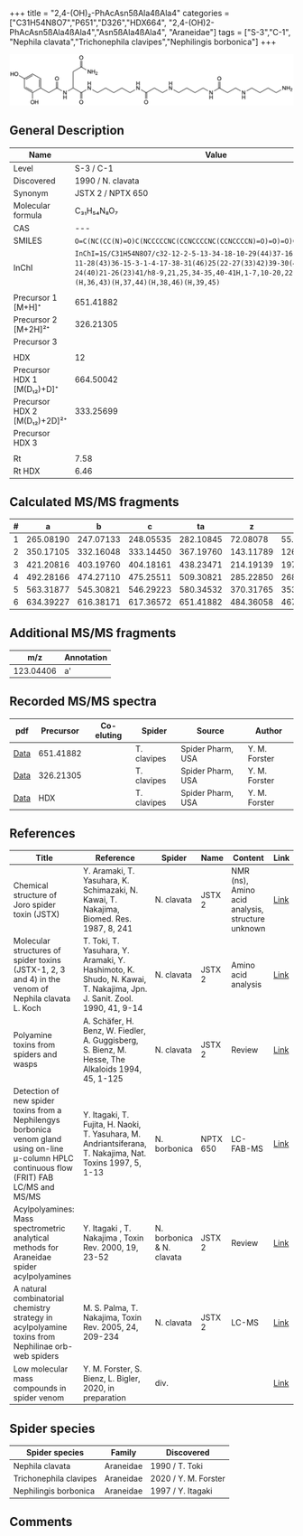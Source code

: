 +++
title = "2,4-(OH)₂-PhAcAsn5ßAla4ßAla4"
categories = ["C31H54N8O7","P651","D326","HDX664",
"2,4-(OH)2-PhAcAsn5ßAla4ßAla4","Asn5ßAla4ßAla4",
"Araneidae"]
tags = ["S-3","C-1",
"Nephila clavata","Trichonephila clavipes","Nephilingis borbonica"]
+++

![](/img/2-4-OH2-PhAcAsn5bAla4bAla4.png)

## General Description

| Name                         | Value             |
|------------------------------|-------------------|
| Level                        | S-3 / C-1                 |
| Discovered                   | 1990 / N. clavata |
| Synonym                      | JSTX 2 / NPTX 650 |
| Molecular formula            | C₃₁H₅₄N₈O₇        |
| CAS                          | ---               |
| SMILES | `O=C(NC(CC(N)=O)C(NCCCCCNC(CCNCCCCNC(CCNCCCCN)=O)=O)=O)CC1=CC=C(O)C=C1O`  |
| InChI  | `InChI=1S/C31H54N8O7/c32-12-2-5-13-34-18-10-29(44)37-16-7-6-14-35-19-11-28(43)36-15-3-1-4-17-38-31(46)25(22-27(33)42)39-30(45)20-23-8-9-24(40)21-26(23)41/h8-9,21,25,34-35,40-41H,1-7,10-20,22,32H2,(H2,33,42)(H,36,43)(H,37,44)(H,38,46)(H,39,45)`  |
|                              |                   |
| Precursor 1 [M+H]⁺       | 651.41882      |
| Precursor 2 [M+2H]²⁺        | 326.21305       |
| Precursor 3                  |                   |
|                              |                   |
| HDX                          | 12                |
| Precursor HDX 1 [M(D₁₂)+D]⁺   | 664.50042         |
| Precursor HDX 2 [M(D₁₂)+2D]²⁺ | 333.25699         |
| Precursor HDX 3              |                   |
|                              |                   |
| Rt                           | 7.58                  |
| Rt HDX                       | 6.46                  |

## Calculated MS/MS fragments

| # | a         | b         | c         | ta        | z         | y         | tz        |
|---|-----------|-----------|-----------|-----------|-----------|-----------|-----------|
| 1 | 265.08190 | 247.07133 | 248.05535 | 282.10845 | 72.08078 | 55.05423 | 89.10732 |
| 2 | 350.17105 | 332.16048 | 333.14450 | 367.19760 | 143.11789 | 126.09134 | 160.14444 |
| 3 | 421.20816 | 403.19760 | 404.18161 | 438.23471 | 214.19139 | 197.16484 | 231.21794 |
| 4 | 492.28166 | 474.27110 | 475.25511 | 509.30821 | 285.22850 | 268.20195 | 302.25505 |
| 5 | 563.31877 | 545.30821 | 546.29223 | 580.34532 | 370.31765 | 353.29110 | 387.34420 |
| 6 | 634.39227 | 616.38171 | 617.36572 | 651.41882 | 484.36058 | 467.33403 | 501.38713 |

## Additional MS/MS fragments

| m/z       | Annotation |
|-----------|------------|
| 123.04406 | a'         |

## Recorded MS/MS spectra

| pdf | Precursor | Co-eluting | Spider | Source | Author |
|-----|-----------|------------|--------|--------|--------|
| [Data](/pdf/N-clavipes/651_2-4-OH2-PhAcAsn5bAla4bAla4_Nc.pdf) | 651.41882 |           | T. clavipes| Spider Pharm, USA | Y. M. Forster |
| [Data](/pdf/N-clavipes/651_2-4-OH2-PhAcAsn5bAla4bAla4_Nc_2.pdf) | 326.21305 |           | T. clavipes| Spider Pharm, USA | Y. M. Forster |
| [Data](/pdf/N-clavipes/651_2-4-OH2-PhAcAsn5bAla4bAla4_Nc_HDX.pdf) | HDX |           | T. clavipes| Spider Pharm, USA | Y. M. Forster |

## References

| Title                                                                                                                                          | Reference                                                                                                            | Spider                    | Name     | Content                                          | Link                                                                                                              |
|------------------------------------------------------------------------------------------------------------------------------------------------|----------------------------------------------------------------------------------------------------------------------|---------------------------|----------|--------------------------------------------------|-------------------------------------------------------------------------------------------------------------------|
| Chemical structure of Joro spider toxin (JSTX)                                                                                                 | Y. Aramaki, T. Yasuhara, K. Schimazaki, N. Kawai, T. Nakajima, Biomed. Res. 1987, 8, 241                             | N. clavata                | JSTX 2   | NMR (ns), Amino acid analysis, structure unknown | [Link](https://www.jstage.jst.go.jp/article/biomedres/8/4/8_241/_article)                                         |
| Molecular structures of spider toxins (JSTX-1, 2, 3 and 4) in the venom of Nephila clavata L. Koch                                             | T. Toki, T. Yasuhara, Y. Aramaki, Y. Hashimoto, K. Shudo, N. Kawai, T. Nakajima, Jpn. J. Sanit. Zool. 1990, 41, 9-14 | N. clavata                | JSTX 2   | Amino acid analysis                              | [Link](https://www.jstage.jst.go.jp/article/mez/41/1/41_KJ00000823475/_article)                                   |
| Polyamine toxins from spiders and wasps                                                                                                        | A. Schäfer, H. Benz, W. Fiedler, A. Guggisberg, S. Bienz, M. Hesse, The Alkaloids 1994, 45, 1-125                    | N. clavata                | JSTX 2   | Review                                           | [Link](https://www.sciencedirect.com/science/article/pii/S009995980860276X)                                       |
| Detection of new spider toxins from a Nephilengys borbonica venom gland using on-line µ-column HPLC continuous flow (FRIT) FAB LC/MS and MS/MS | Y. Itagaki, T. Fujita, H. Naoki, T. Yasuhara, M. Andriantsiferana, T. Nakajima, Nat. Toxins 1997, 5, 1-13            | N. borbonica              | NPTX 650 | LC-FAB-MS                                        | [Link](https://onlinelibrary.wiley.com/doi/abs/10.1002/%28SICI%29%281997%295%3A1%3C1%3A%3AAID-NT1%3E3.0.CO%3B2-8) |
| Acylpolyamines: Mass spectrometric analytical methods for Araneidae spider acylpolyamines                                                      | Y. Itagaki , T. Nakajima , Toxin Rev. 2000, 19, 23-52                                                                | N. borbonica & N. clavata | JSTX 2   | Review                                           | [Link](https://www.tandfonline.com/doi/abs/10.1081/TXR-100100314)                                                 |
| A natural combinatorial chemistry strategy in acylpolyamine toxins from Nephilinae orb-web spiders                                             | M. S. Palma, T. Nakajima, Toxin Rev. 2005, 24, 209-234                                                               | N. clavata                | JSTX 2   | LC-MS                                            | [Link](https://www.tandfonline.com/doi/abs/10.1081/TXR-200057857)                                                 |
| Low molecular mass compounds in spider venom      | Y. M. Forster, S. Bienz, L. Bigler, 2020, in preparation          | div.       |   |   | [Link](unknown) |

## Spider species

| Spider species        | Family    | Discovered        |
|-----------------------|-----------|-------------------|
| Nephila clavata       | Araneidae | 1990 / T. Toki    |
| Trichonephila clavipes | Araneidae | 2020 / Y. M. Forster |
| Nephilingis borbonica | Araneidae | 1997 / Y. Itagaki |

## Comments